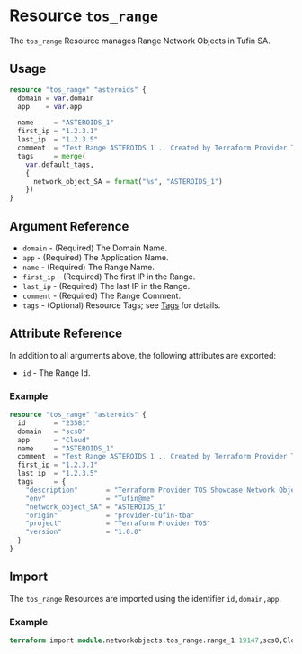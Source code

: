 # Resource `tos_range`

The `tos_range` Resource manages Range Network Objects in Tufin SA.

## Usage

```terraform
resource "tos_range" "asteroids" {
  domain = var.domain
  app    = var.app

  name     = "ASTEROIDS_1"
  first_ip = "1.2.3.1"
  last_ip  = "1.2.3.5"
  comment  = "Test Range ASTEROIDS 1 .. Created by Terraform Provider TOS"
  tags     = merge(
    var.default_tags,
    {
      network_object_SA = format("%s", "ASTEROIDS_1")
    })
}
```

## Argument Reference

* `domain` - (Required) The Domain Name.
* `app` - (Required) The Application Name.
* `name` - (Required) The Range Name.
* `first_ip` - (Required) The first IP in the Range.
* `last_ip` - (Required) The last IP in the Range.
* `comment` - (Required) The Range Comment.
* `tags` - (Optional) Resource Tags; see [Tags](tag.md) for details.

## Attribute Reference

In addition to all arguments above, the following attributes are exported:

* `id` - The Range Id.

### Example

```terraform
resource "tos_range" "asteroids" {
  id       = "23581"
  domain   = "scs0"
  app      = "Cloud"
  name     = "ASTEROIDS_1"
  comment  = "Test Range ASTEROIDS 1 .. Created by Terraform Provider TOS"
  first_ip = "1.2.3.1"
  last_ip  = "1.2.3.5"
  tags     = {
    "description"       = "Terraform Provider TOS Showcase Network Objects"
    "env"               = "Tufin@me"
    "network_object_SA" = "ASTEROIDS_1"
    "origin"            = "provider-tufin-tba"
    "project"           = "Terraform Provider TOS"
    "version"           = "1.0.0"
  }
}
```


## Import

The `tos_range` Resources are imported using the identifier `id,domain,app`.

### Example

```terraform
terraform import module.networkobjects.tos_range.range_1 19147,scs0,Cloud
```
